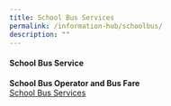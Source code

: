 ```yaml
---
title: School Bus Services
permalink: /information-hub/schoolbus/
description: ""
---
```

#### School Bus Service

**School Bus Operator and Bus Fare**<br>
[School Bus Services](/files/school%20bus%20operator%20and%20nte%202.pdf)